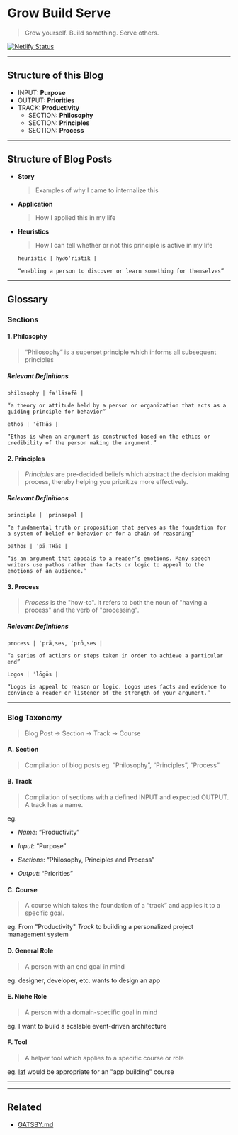 # Grow Build Serve

> Grow yourself. Build something. Serve others.

[![Netlify Status](https://api.netlify.com/api/v1/badges/9789f6c9-a7e1-4fde-bf99-bf33b8fd1c62/deploy-status)](https://app.netlify.com/sites/growbuildserve/deploys)

---

## Structure of this Blog

- INPUT: **Purpose**
- OUTPUT: **Priorities**
- TRACK: **Productivity**
  - SECTION: **Philosophy**
  - SECTION: **Principles**
  - SECTION: **Process**

---

## Structure of Blog Posts

- **Story**

  > Examples of why I came to internalize this

- **Application**

  > How I applied this in my life

- **Heuristics**

  > How I can tell whether or not this principle is active in my life

  `heuristic | hyo͞oˈristik |`

  ```
  “enabling a person to discover or learn something for themselves”
  ```

---

## Glossary

### Sections

#### 1. Philosophy

> “Philosophy” is a superset principle which informs all subsequent principles

##### Relevant Definitions

`philosophy | fəˈläsəfē |`

```
“a theory or attitude held by a person or organization that acts as a guiding principle for behavior”
```

`ethos | ˈēTHäs |`

```
“Ethos is when an argument is constructed based on the ethics or credibility of the person making the argument.”
```

#### 2. Principles

> _Principles_ are pre-decided beliefs which abstract the decision making process, thereby helping you prioritize more effectively.

##### Relevant Definitions

`principle | ˈprinsəpəl |`

```
“a fundamental truth or proposition that serves as the foundation for a system of belief or behavior or for a chain of reasoning”
```

`pathos | ˈpāˌTHäs |`

```
“is an argument that appeals to a reader’s emotions. Many speech writers use pathos rather than facts or logic to appeal to the emotions of an audience.”
```

#### 3. Process

> _Process_ is the "how-to". It refers to both the noun of "having a process" and the verb of "processing".

##### Relevant Definitions

`process | ˈpräˌses, ˈprōˌses |`

```
“a series of actions or steps taken in order to achieve a particular end”
```

`Logos | ˈlōɡōs |`

```
“Logos is appeal to reason or logic. Logos uses facts and evidence to convince a reader or listener of the strength of your argument.”
```

---

### Blog Taxonomy

> Blog Post -> Section -> Track -> Course

#### A. Section

> Compilation of blog posts
> eg. “Philosophy”, “Principles”, “Process”

#### B. Track

> Compilation of sections with a defined INPUT and expected OUTPUT. A track has a name.

eg.

- _Name_: “Productivity”

- _Input_: “Purpose”

- _Sections_: “Philosophy, Principles and Process”

- _Output_: “Priorities”

#### C. Course

> A course which takes the foundation of a “track” and applies it to a specific goal.

eg. From "Productivity" _Track_ to building a personalized project management system

#### D. General Role

> A person with an end goal in mind

eg. designer, developer, etc. wants to design an app

#### E. Niche Role

> A person with a domain-specific goal in mind

eg. I want to build a scalable event-driven architecture

#### F. Tool

> A helper tool which applies to a specific course or role

eg. [laf](https://npmjs.com/package/laf) would be appropriate for an "app building" course

---

---

## Related

- [GATSBY.md](./docs/GATSBY.md)
